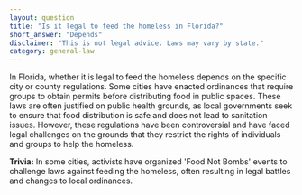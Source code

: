 ```yaml
---
layout: question
title: "Is it legal to feed the homeless in Florida?"
short_answer: "Depends"
disclaimer: "This is not legal advice. Laws may vary by state."
category: general-law
---
```

In Florida, whether it is legal to feed the homeless depends on the specific city or county regulations. Some cities have enacted ordinances that require groups to obtain permits before distributing food in public spaces. These laws are often justified on public health grounds, as local governments seek to ensure that food distribution is safe and does not lead to sanitation issues. However, these regulations have been controversial and have faced legal challenges on the grounds that they restrict the rights of individuals and groups to help the homeless.

**Trivia:** In some cities, activists have organized 'Food Not Bombs' events to challenge laws against feeding the homeless, often resulting in legal battles and changes to local ordinances.
